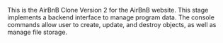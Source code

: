 This is the AirBnB Clone Version 2 for the AirBnB website.
This stage implements a backend interface to manage program data.
The console commands allow user to create, update, and destroy objects, as well as manage file storage.
